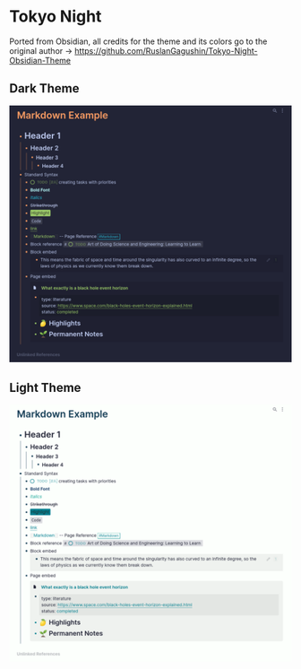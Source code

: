 
# Tokyo Night
Ported from Obsidian, all credits for the theme and its colors go to the original author -> https://github.com/RuslanGagushin/Tokyo-Night-Obsidian-Theme

## Dark Theme
![](tokyo-night1.png)

## Light Theme
![](tokyo-day.png)
